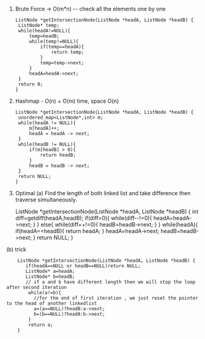 1. Brute Force -> O(m*n) -- check all the elements one by one

       ListNode *getIntersectionNode(ListNode *headA, ListNode *headB) {
        ListNode* temp;
        while(headA!=NULL){
            temp=headB;
            while(temp!=NULL){
                if(temp==headA){
                    return temp;
                }
                temp=temp->next;
            }
            headA=headA->next;
        }
        return 0;
       }
    
2. Hashmap - O(n) + O(m) time, space O(n)

       ListNode *getIntersectionNode(ListNode *headA, ListNode *headB) {
        unordered_map<ListNode*,int> m;
		while(headA != NULL){
			m[headA]++;
			headA = headA -> next;
		}
		while(headB != NULL){
			if(m[headB] > 0){
				return headB;
			}
			headB = headB -> next;
		}
		return NULL;
       }
    
 3. Optimal
 (a) Find the length of both linked list and take difference then traverse simultaneously.

    ListNode *getIntersectionNode(ListNode *headA, ListNode *headB) {
        int diff=getdiff(headA,headB);
        if(diff>0){
            while(diff--!=0){
                headA=headA->next;
            }
        }
        else{
            while(diff++!=0){
                headB=headB->next;
            }
        }
        while(headA){
            if(headA==headB){
                return headA;
            }
            headA=headA->next;
            headB=headB->next;
        }
        return NULL;
    }
  
   (b) trick
    
        ListNode *getIntersectionNode(ListNode *headA, ListNode *headB) {
           if(headA==NULL or headB==NULL)return NULL;
           ListNode* a=headA;
           ListNode* b=headB;
           // if a and b have different length then we will stop the loop after second iteration
            while(a!=b){
              //for the end of first iteration , we just reset the pointer to the head of another linkedlist
              a=(a==NULL)?headB:a->next;
              b=(b==NULL)?headA:b->next;
            }
            return a;
        }
        
